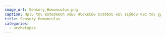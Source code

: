 ```yaml
---
image_url: Sensory_Homunculus.png
caption: Πριν την κατασκευή νέων συσκευών εισόδου και εξόδου για τον χρήστη θα πρέπει να εξετάσουμε τις δυνατότητες του ανθρώπου.
title: Sensory_Homunculus
categories:
  - archetypes
---
```

